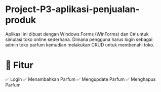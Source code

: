 # Project-P3-aplikasi-penjualan-produk
Aplikasi ini dibuat dengan Windows Forms (WinForms) dan C# untuk simulasi toko online sederhana.
Dimana pengguna harus login sebagai admin toko parfum kemudian melakukan CRUD untuk membenahi toko.

# 📌 Fitur
✅ Login 
✅ Menambahkan Parfum
✅ Mengupdate Parfum
✅ Menghapus Parfum
